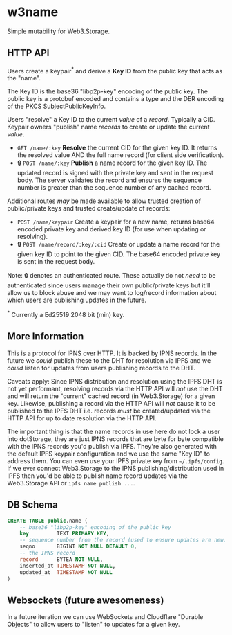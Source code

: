 # w3name

Simple mutability for Web3.Storage.

## HTTP API

Users create a keypair<sup>*</sup> and derive a **Key ID** from the public key that acts as the "name".

The Key ID is the base36 "libp2p-key" encoding of the public key. The public key is a protobuf encoded and contains a type and the DER encoding of the PKCS SubjectPublicKeyInfo.

Users "resolve" a Key ID to the current _value_ of a _record_. Typically a CID. Keypair owners "publish" name _records_ to create or update the current _value_.

* `GET /name/:key`
    **Resolve** the current CID for the given key ID. It returns the resolved value AND the full name record (for client side verification).
* 🔒 `POST /name/:key`
    **Publish** a name record for the given key ID. The updated record is signed with the private key and sent in the request body. The server validates the record and ensures the sequence number is greater than the sequence number of any cached record.

Additional routes _may_ be made available to allow trusted creation of public/private keys and trusted create/update of records:

* `POST /name/keypair`
    Create a keypair for a new name, returns base64 encoded private key and derived key ID (for use when updating or resolving).
* 🔒 `POST /name/record/:key/:cid`
    Create or update a name record for the given key ID to point to the given CID. The base64 encoded private key is sent in the request body.

Note: 🔒 denotes an authenticated route. These actually do not _need_ to be authenticated since users manage their own public/private keys but it'll allow us to block abuse and we may want to log/record information about which users are publishing updates in the future.

<sup>*</sup> Currently a Ed25519 2048 bit (min) key.

## More Information

This is a protocol for IPNS over HTTP. It is backed by IPNS records. In the future we _could_ publish these to the DHT for resolution via IPFS and we _could_ listen for updates from users publishing records to the DHT.

Caveats apply: Since IPNS distribution and resolution using the IPFS DHT is not yet performant, resolving records via the HTTP API will _not_ use the DHT and will return the "current" cached record (in Web3.Storage) for a given key. Likewise, publishing a record via the HTTP API will _not_ cause it to be published to the IPFS DHT i.e. records _must_ be created/updated via the HTTP API for up to date resolution via the HTTP API.

The important thing is that the name records in use here do not lock a user into dotStorage, they are just IPNS records that are byte for byte compatible with the IPNS records you'd publish via IPFS. They're also generated with the default IPFS keypair configuration and we use the same "Key ID" to address them. You can even use your IPFS private key from `~/.ipfs/config`. If we ever connect Web3.Storage to the IPNS publishing/distribution used in IPFS then you'd be able to publish name record updates via the Web3.Storage API or `ipfs name publish ...`.

## DB Schema

```sql
CREATE TABLE public.name (
    -- base36 "libp2p-key" encoding of the public key
    key         TEXT PRIMARY KEY,
    -- sequence number from the record (used to ensure updates are new)
    seqno       BIGINT NOT NULL DEFAULT 0,
    -- the IPNS record
    record      BYTEA NOT NULL,
    inserted_at TIMESTAMP NOT NULL,
    updated_at  TIMESTAMP NOT NULL
)
```

## Websockets (future awesomeness)

In a future iteration we can use WebSockets and Cloudflare "Durable Objects" to allow users to "listen" to updates for a given key.
